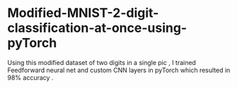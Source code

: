 # Modified-MNIST-2-digit-classification-at-once-using-pyTorch
Using this modified dataset of two digits in a single pic , I trained Feedforward neural net and custom CNN layers in pyTorch which resulted in 98% accuracy .

